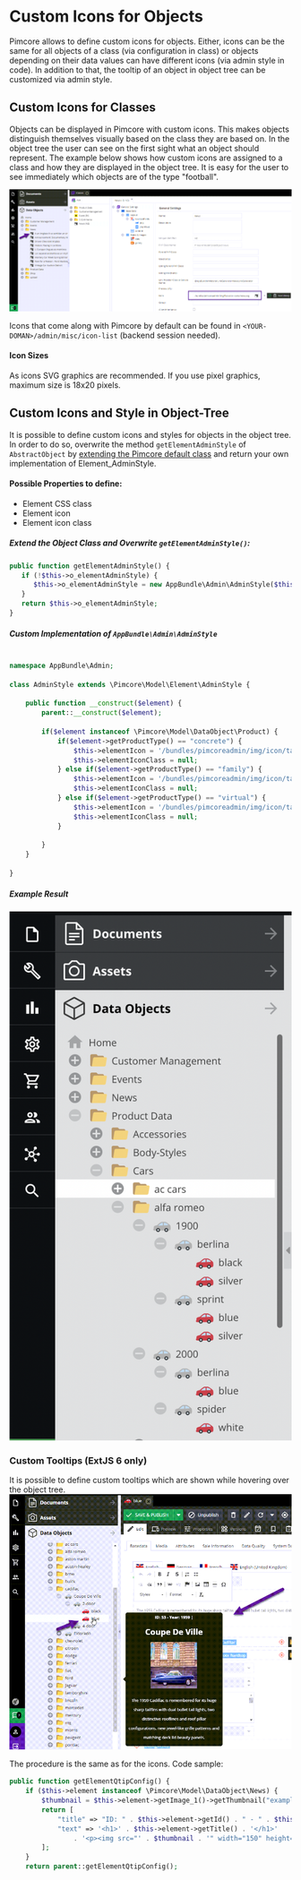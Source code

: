 # Custom Icons for Objects

Pimcore allows to define custom icons for objects. Either, icons can be the same for all objects of a class 
(via configuration in class) or objects depending on their data values can have different icons (via admin style in code). 
In addition to that, the tooltip of an object in object tree can be customized via admin style.   

## Custom Icons for Classes

Objects can be displayed in Pimcore with custom icons. This makes objects distinguish themselves visually based on the 
class they are based on.
In the object tree the user can see on the first sight what an object should represent. The example below shows how 
custom icons are assigned to a class and how they are displayed in the object tree. It is easy for the user to see 
immediately which objects are of the type "football".

![Class Icons](../../../img/classes-icons1.png)

Icons that come along with Pimcore by default can be found in `<YOUR-DOMAN>/admin/misc/icon-list` (backend session needed).

#### Icon Sizes
As icons SVG graphics are recommended. If you use pixel graphics, maximum size is 18x20 pixels. 


## Custom Icons and Style in Object-Tree

It is possible to define custom icons and styles for objects in the object tree. 
In order to do so, overwrite the method `getElementAdminStyle` of `AbstractObject` by [extending the Pimcore 
 default class](./01_Inheritance.md) and return your own implementation of Element_AdminStyle.
 
#### Possible Properties to define:
* Element CSS class
* Element icon
* Element icon class

##### Extend the Object Class and Overwrite `getElementAdminStyle()`:
```php
public function getElementAdminStyle() {
   if (!$this->o_elementAdminStyle) {
      $this->o_elementAdminStyle = new AppBundle\Admin\AdminStyle($this);
   }
   return $this->o_elementAdminStyle;
}
```

##### Custom Implementation of `AppBundle\Admin\AdminStyle`
```php

namespace AppBundle\Admin;

class AdminStyle extends \Pimcore\Model\Element\AdminStyle {
 
    public function __construct($element) {
        parent::__construct($element);
 
        if($element instanceof \Pimcore\Model\DataObject\Product) {
            if($element->getProductType() == "concrete") {
                $this->elementIcon = '/bundles/pimcoreadmin/img/icon/tag_green.png';
                $this->elementIconClass = null;
            } else if($element->getProductType() == "family") {
                $this->elementIcon = '/bundles/pimcoreadmin/img/icon/tag_yellow.png';
                $this->elementIconClass = null;
            } else if($element->getProductType() == "virtual") {
                $this->elementIcon = '/bundles/pimcoreadmin/img/icon/tag_blue.png';
                $this->elementIconClass = null;
            }
 
        }
    }
 
}
```

##### Example Result
![Class Icons](../../../img/classes-icons2.png)


### Custom Tooltips (ExtJS 6 only)

It is possible to define custom tooltips which are shown while hovering over the object tree.
![Class Icons](../../../img/classes-icons3.png)


The procedure is the same as for the icons. Code sample:
```php
public function getElementQtipConfig() {
    if ($this->element instanceof \Pimcore\Model\DataObject\News) {
        $thumbnail = $this->element->getImage_1()->getThumbnail("exampleResize");
        return [
            "title" => "ID: " . $this->element->getId() . " - " . $this->element->getDate(),
            "text" => '<h1>' . $this->element->getTitle() . '</h1>'
                . '<p><img src="' . $thumbnail . '" width="150" height="150"/></p> ' . $this->element->getShortText()
        ];
    }
    return parent::getElementQtipConfig();
```
